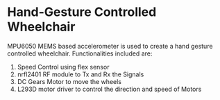 # Hand-Gesture Controlled Wheelchair

MPU6050 MEMS based accelerometer is used to create a hand gesture controlled wheelchair.
Functionalities included are: 
1. Speed Control using flex sensor
2. nrfl2401 RF module to Tx and Rx the Signals
3. DC Gears Motor to move the wheels
4. L293D motor driver to control the direction and speed of Motors
 
